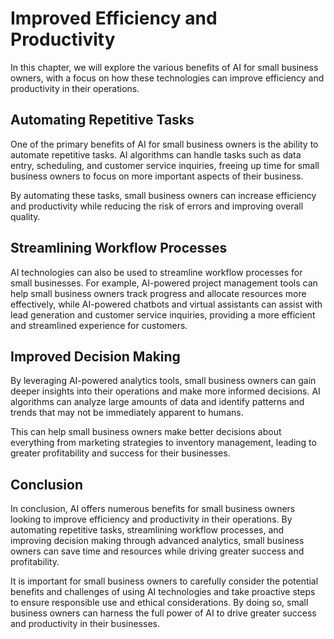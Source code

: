 Improved Efficiency and Productivity
=========================================================================================

In this chapter, we will explore the various benefits of AI for small business owners, with a focus on how these technologies can improve efficiency and productivity in their operations.

Automating Repetitive Tasks
---------------------------

One of the primary benefits of AI for small business owners is the ability to automate repetitive tasks. AI algorithms can handle tasks such as data entry, scheduling, and customer service inquiries, freeing up time for small business owners to focus on more important aspects of their business.

By automating these tasks, small business owners can increase efficiency and productivity while reducing the risk of errors and improving overall quality.

Streamlining Workflow Processes
-------------------------------

AI technologies can also be used to streamline workflow processes for small businesses. For example, AI-powered project management tools can help small business owners track progress and allocate resources more effectively, while AI-powered chatbots and virtual assistants can assist with lead generation and customer service inquiries, providing a more efficient and streamlined experience for customers.

Improved Decision Making
------------------------

By leveraging AI-powered analytics tools, small business owners can gain deeper insights into their operations and make more informed decisions. AI algorithms can analyze large amounts of data and identify patterns and trends that may not be immediately apparent to humans.

This can help small business owners make better decisions about everything from marketing strategies to inventory management, leading to greater profitability and success for their businesses.

Conclusion
----------

In conclusion, AI offers numerous benefits for small business owners looking to improve efficiency and productivity in their operations. By automating repetitive tasks, streamlining workflow processes, and improving decision making through advanced analytics, small business owners can save time and resources while driving greater success and profitability.

It is important for small business owners to carefully consider the potential benefits and challenges of using AI technologies and take proactive steps to ensure responsible use and ethical considerations. By doing so, small business owners can harness the full power of AI to drive greater success and productivity in their businesses.
